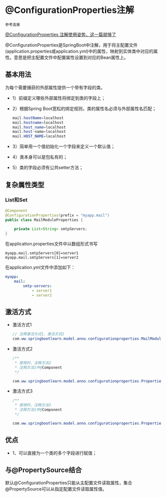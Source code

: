 # @ConfigurationProperties注解

`参考连接`

[@ConfigurationProperties 注解使用姿势，这一篇就够了](https://www.cnblogs.com/jimoer/p/11374229.html)

@ConfigurationProperties是SpringBoot中注解，用于将主配置文件(application.properties或application.yml)中的属性，映射到实体类中对应的属性。意思是把主配置文件中配置属性设置到对应的Bean属性上。

## 基本用法

为每个需要捕获的外部属性提供一个带有字段的类。

* 1）前缀定义哪些外部属性将绑定到类的字段上；

* 2）根据Spring Boot宽松的绑定规则，类的属性名必须与外部属性名匹配；

  ```java
  mail.hostName=localhost
  mail.hostname=localhost
  mail.host_name=localhost
  mail.host-name=localhost
  mail.HOST_NAME=localhost
  ```

  

* 3）简单用一个值初始化一个字段来定义一个默认值；

* 4）类本身可以是包私有的；

* 5）类的字段必须有公共setter方法；

## 复杂属性类型

### List和Set

```java
@Component
@ConfigurationProperties(prefix = "myapp.mail")
public class MailModuleProperties {
    
    private List<String> smtpServers;
}
```

在application.properties文件中以数组形式书写

```properties
myapp.mail.smtpServers[0]=server1
myapp.mail.smtpServers[1]=server2
```

在application.yml文件中添加如下：

```yaml
myapp:
	mail:
		smtp-servers:
			- server1
			- server2
```

## 激活方式

* 激活方式1

  ```java
  // 注释激活方式1、激活方式2
  com.ww.springbootlearn.model.anno.configurationproperties.MailModuleProperties
  ```

* 激活方式2

  ```java
  /**
   * 使用时，注释方法2
   * 注释方法1中@Component
   */
  
  com.ww.springbootlearn.model.anno.configurationproperties.PropertiesConfig
  ```

* 激活方式3

  ```java
  /**
   * 使用时，注释方法3
   * 注释方法1中@Component
   */
  
  com.ww.springbootlearn.model.anno.configurationproperties.PropertiesConfigMethod3
  ```
  

## 优点

* 1、可以直接为一个类的多个字段进行赋值；

## 与@PropertySource结合

默认@ConfigurationProperties只能从主配置文件读取属性，集合@PropertySource可以从指定配置文件读取属性值。
